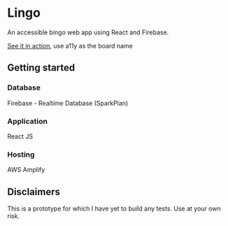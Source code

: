 # Lingo

An accessible bingo web app using React and Firebase.

[See it in action](https://master.d175s416jqap8o.amplifyapp.com/), use a11y as the board name

## Getting started

### Database 

Firebase - Realtime Database (SparkPlan)

### Application

React JS

### Hosting

AWS Amplify


## Disclaimers

This is a prototype for which I have yet to build any tests. Use at your own risk.
